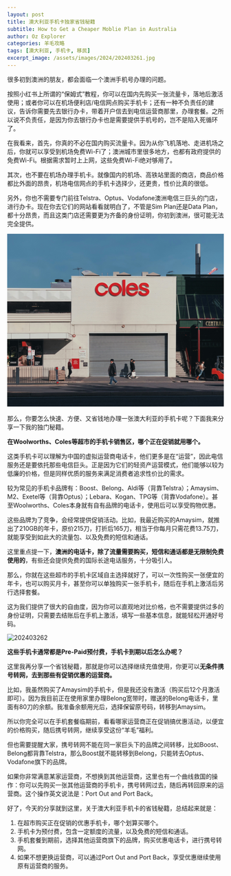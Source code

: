 ```yaml
---
layout: post
title: 澳大利亚手机卡独家省钱秘籍
subtitle: How to Get a Cheaper Moblie Plan in Australia
author: Oz Explorer
categories: 羊毛攻略
tags: [澳大利亚, 手机卡, 移民]
excerpt_image: /assets/images/2024/202403261.jpg
---
```


很多初到澳洲的朋友，都会面临一个澳洲手机号办理的问题。

按照小红书上所谓的“保姆式”教程，你可以在国内先购买一张流量卡，落地后激活使用；或者你可以在机场便利店/电信网点购买手机卡；还有一种不负责任的建议，告诉你需要先去银行办卡，带着开户信去到电信运营商那里，办理套餐。之所以说不负责任，是因为你去银行办卡也是需要提供手机号的，岂不是陷入死循环了。

在我看来，首先，你真的不必在国内购买流量卡。因为从你飞机落地、走进机场之后，你就可以享受到机场免费Wi-Fi了；澳洲城市里很多地方，也都有政府提供的免费Wi-Fi。根据需求暂时上上网，这些免费Wi-Fi绝对够用了。

其次，也不要在机场办理手机卡。就像国内的机场、高铁站里面的商店，商品价格都比外面的昂贵，机场电信网点的手机卡选择少，还更贵，性价比真的很低。

另外，你也不需要专门前往Telstra、Optus、Vodafone澳洲电信三巨头的门店，进行办卡。现在你去它们的网站看看就明白了，不管是Sim Plan还是Data Plan，都十分昂贵，而且这类门店还需要更为齐备的身份证明，你初到澳洲，很可能无法完全提供。

![202403261](/assets/images/2024/202403261.jpg)

那么，你要怎么快速、方便、又省钱地办理一张澳大利亚的手机卡呢？下面我来分享一下我的独门秘籍。

**在Woolworths、Coles等超市的手机卡销售区，哪个正在促销就用哪个。**

这类手机卡可以理解为中国的虚拟运营商电话卡，他们更多是在“运营”，因此电信服务还是要依托那些电信巨头。正是因为它们的轻资产运营模式，他们能够以较为低廉的价格，但是同样优质的服务来满足消费者追求性价比的需求。

较为常见的手机卡品牌有：Boost、Belong、Aldi等（背靠Telstra）；Amaysim、M2、Exetel等（背靠Optus）；Lebara、Kogan、TPG等（背靠Vodafone）。甚至Woolworths、Coles本身就有自有品牌的电话卡，使用后可以享受购物优惠。

这些品牌为了竞争，会经常提供促销活动。比如，我最近购买的Amaysim，就推出了210GB的年卡，原价215刀，打折后165刀，相当于你每月只需花费13.75刀，就能享受到如此大的流量包、以及免费的短信和通话。

这里重点提一下，**澳洲的电话卡，除了流量需要购买，短信和通话都是无限制免费使用的**，有些还会提供免费的国际长途电话服务，十分吸引人。

那么，你就在这些超市的手机卡区域自主选择就好了，可以一次性购买一张便宜的年卡，也可以购买月卡，甚至你可以单独购买一张手机卡，随后在手机上激活后另行选择套餐。

这为我们提供了很大的自由度，因为你可以直观地对比价格，也不需要提供过多的身份证明，只需要去结账后在手机上激活，填写一些基本信息，就能轻松开通好号码。

![202403262](/assets/images/2024/202403262.jpg)

**这些手机卡通常都是Pre-Paid预付费，手机卡到期以后怎么办呢？**

这里我再分享一个省钱秘籍，那就是你可以选择继续充值使用，你更可以**无条件携号转网，去到那些有促销优惠的运营商。**

比如，我虽然购买了Amaysim的手机卡，但是我还没有激活（购买后12个月激活即可）。因为我目前正在使用家里办理Belong宽带时，赠送的Belong电话卡，里面有80刀的余额。我准备余额用光后，选择保留原号码，转移到Amaysim。

所以你完全可以在手机套餐临期前，看看哪家运营商正在促销搞优惠活动，以便宜的价格购买，随后携号转网，继续享受这份“羊毛”福利。

但也需要提醒大家，携号转网不能在同一家巨头下的品牌之间转移，比如Boost、Belong都背靠Telstra，那么Boost就不能转移到Belong，只能转去Optus、Vodafone旗下的品牌。

如果你非常满意某家运营商，不想换到其他运营商，这里也有一个曲线救国的操作：你可以先购买一张其他运营商的手机卡，携号转网过去，随后再转回原来的运营商。这个操作英文说法是：Port Out and Port Back。

好了，今天的分享就到这里，关于澳大利亚手机卡的省钱秘籍，总结起来就是：

1. 在超市购买正在促销的优惠手机卡，哪个划算买哪个。
2. 手机卡为预付费，包含一定额度的流量，以及免费的短信和通话。
3. 手机套餐到期前，选择其他运营商旗下的品牌，购买优惠电话卡，进行携号转网。
4. 如果不想更换运营商，可以通过Port Out and Port Back，享受优惠继续使用原有运营商的服务。
